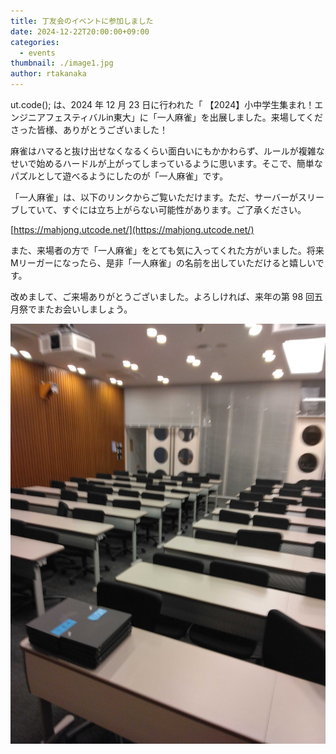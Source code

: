 ```yaml
---
title: 丁友会のイベントに参加しました
date: 2024-12-22T20:00:00+09:00
categories:
  - events
thumbnail: ./image1.jpg
author: rtakanaka
---
```


ut.code(); は、2024 年 12 月 23 日に行われた「 【2024】小中学生集まれ！エンジニアフェスティバルin東大」に「一人麻雀」を出展しました。来場してくださった皆様、ありがとうございました！

麻雀はハマると抜け出せなくなるくらい面白いにもかかわらず、ルールが複雑なせいで始めるハードルが上がってしまっているように思います。そこで、簡単なパズルとして遊べるようにしたのが「一人麻雀」です。

「一人麻雀」は、以下のリンクからご覧いただけます。ただ、サーバーがスリーブしていて、すぐには立ち上がらない可能性があります。ご了承ください。

[https://mahjong.utcode.net/](https://mahjong.utcode.net/)

また、来場者の方で「一人麻雀」をとても気に入ってくれた方がいました。将来Mリーガーになったら、是非「一人麻雀」の名前を出していただけると嬉しいです。

改めまして、ご来場ありがとうございました。よろしければ、来年の第 98 回五月祭でまたお会いしましょう。

![朝9時の様子](./image2.jpg)
